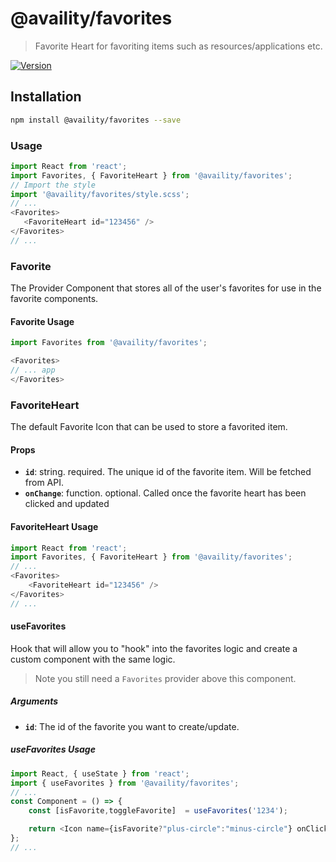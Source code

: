 # @availity/favorites

> Favorite Heart for favoriting items such as resources/applications etc.

[![Version](https://img.shields.io/npm/v/@availity/favorites.svg?style=for-the-badge)](https://www.npmjs.com/package/@availity/favorites)

## Installation

```bash
npm install @availity/favorites --save
```

### Usage

```javascript
import React from 'react';
import Favorites, { FavoriteHeart } from '@availity/favorites';
// Import the style
import '@availity/favorites/style.scss';
// ... 
<Favorites>
   <FavoriteHeart id="123456" />
</Favorites>
// ...
```

### Favorite
The Provider Component that stores all of the user's favorites for use in the favorite components.

#### Favorite Usage
```javascript
import Favorites from '@availity/favorites';

<Favorites>
// ... app
</Favorites>
```

### FavoriteHeart
The default Favorite Icon  that can be used to store a favorited item.

#### Props

- **`id`**: string. required. The unique id of the favorite item. Will be fetched from API.
- **`onChange`**: function. optional. Called once the favorite heart has been clicked and updated

#### FavoriteHeart Usage

```javascript
import React from 'react';
import Favorites, { FavoriteHeart } from '@availity/favorites';
// ... 
<Favorites>
    <FavoriteHeart id="123456" />
</Favorites>
// ...
```

#### useFavorites
Hook that will allow you to "hook" into the favorites logic and create a custom component with the same logic.

> Note you still need a `Favorites` provider above this component.

##### Arguments

- **`id`**: The id of the favorite you want to create/update.

##### useFavorites Usage

```javascript
import React, { useState } from 'react';
import { useFavorites } from '@availity/favorites';
// ...
const Component = () => {
    const [isFavorite,toggleFavorite]  = useFavorites('1234');

    return <Icon name={isFavorite?"plus-circle":"minus-circle"} onClick={toggleFavorite} />
};
// ...
```
